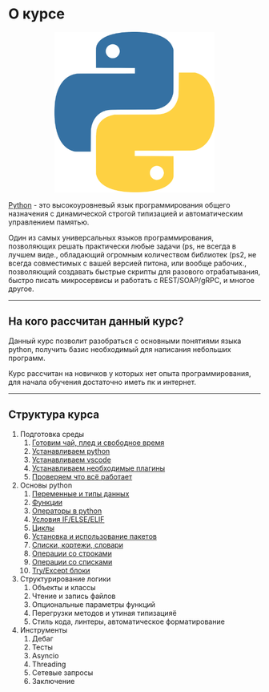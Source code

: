 # О курсе



<p align="center">
  <img width="320px" height="320px" src="python.png" alt="logo"/>
</p>


[Python](https://www.python.org) - это высокоуровневый язык программирования общего назначения с динамической строгой типизацией и автоматическим управлением памятью.

Один из самых универсальных языков программирования, позволяющих решать практически любые задачи (ps, не всегда в лучшем виде., обладающий огромным количеством библиотек (ps2, не всегда совместимых с вашей версией питона, или вообще рабочих., позволяющий создавать быстрые скрипты для разового отрабатывания, быстро писать микросервисы и работать с REST/SOAP/gRPC, и многое другое.

---

## На кого рассчитан данный курс?

Данный курс позволит разобраться с основными понятиями языка python, получить базис необходимый для написания небольших программ. 

Курс рассчитан на новичков у которых нет опыта программирования, для начала обучения достаточно иметь пк и интернет.

---

## Структура курса

1. Подготовка среды
    1. [Готовим чай, плед и свободное время](1.%20Подготовка%20среды/1.md)
    1. [Устанавливаем python](1.%20Подготовка%20среды/2.md)
    1. [Устанавливаем vscode](1.%20Подготовка%20среды/3.md)
    1. [Устанавливаем необходимые плагины](1.%20Подготовка%20среды/4.md)
    1. [Проверяем что всё работает](1.%20Подготовка%20среды/5.md)
1. Основы python
    1. [Переменные и типы данных](2.%20Основы%20python/a.md)
    1. [Функции](2.%20Основы%20python/b.md)
    1. [Операторы в python](2.%20Основы%20python/c.md)
    1. [Условия IF/ELSE/ELIF](2.%20Основы%20python/d.md)
    1. [Циклы](2.%20Основы%20python/e.md)
    1. [Установка и использование пакетов](2.%20Основы%20python/f.md)
    1. [Списки, кортежи, словари](2.%20Основы%20python/h.md)
    1. [Операции со строками](2.%20Основы%20python/i.md)
    1. [Операции со списками](2.%20Основы%20python/j.md)
    1. [Try/Except блоки](2.%20Основы%20python/k.md)
1. Структурирование логики
    1. Объекты и классы
    1. Чтение и запись файлов
    1. Опциональные параметры функций
    1. Перегрузки методов и утиная типизацияё
    1. Стиль кода, линтеры, автоматическое форматирование
1. Инструменты
    1. Дебаг
    1. Тесты
    1. Asyncio
    1. Threading
    1. Сетевые запросы
    1. Заключение
